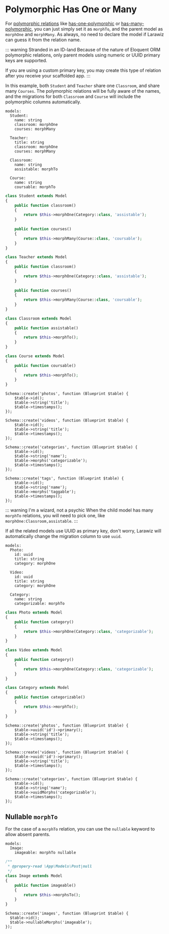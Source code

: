 # Polymorphic Has One or Many

For [polymorphic relations](https://laravel.com/docs/eloquent-relationships#polymorphic-relationships) like [has-one-polymorphic](https://laravel.com/docs/eloquent-relationships#one-to-one-polymorphic-relations) or [has-many-polymorphic](https://laravel.com/docs/eloquent-relationships#one-to-many-polymorphic-relations), you can just simply set it as `morphTo`, and the parent model as `morphOne` and `morphMany`. As always, no need to declare the model if Larawiz can guess it from the relation name.

::: warning Stranded in an ID-land
Because of the nature of Eloquent ORM polymorphic relations, only parent models using numeric or UUID primary keys are supported.

If you are using a custom primary key, you may create this type of relation after you receive your scaffolded app.
:::

In this example, both `Student` and `Teacher` share one `Classroom`, and share many `Courses`. The polymorphic relations will be fully aware of the names, and the migrations for both `Classroom` and `Course` will include the polymorphic columns automatically.

```yaml{4-5,9-10,14,18}
models:
  Student:
    name: string
    classroom: morphOne
    courses: morphMany
  
  Teacher:
    title: string
    classroom: morphOne
    courses: morphMany
    
  Classroom:
    name: string
    assistable: morphTo

  Course:
    name: string
    coursable: morphTo
```

```php
class Student extends Model
{
    public function classroom()
    {
        return $this->morphOne(Category::class, 'assistable');
    }
    
    public function courses()
    {
        return $this->morphMany(Course::class, 'coursable');
    }
}

class Teacher extends Model
{
    public function classroom()
    {
        return $this->morphOne(Category::class, 'assistable');
    }
    
    public function courses()
    {
        return $this->morphMany(Course::class, 'coursable');
    }
}

class Classroom extends Model
{
    public function assistable()
    {
        return $this->morphTo();
    }
}

class Course extends Model
{
    public function coursable()
    {
        return $this->morphTo();
    }
}
```

```php{16,23}
Schema::create('photos', function (Blueprint $table) {
    $table->id();
    $table->string('title');
    $table->timestamps();
});

Schema::create('videos', function (Blueprint $table) {
    $table->id();
    $table->string('title');
    $table->timestamps();
});

Schema::create('categories', function (Blueprint $table) {
    $table->id();
    $table->string('name');
    $table->morphs('categorizable');
    $table->timestamps();
});

Schema::create('tags', function (Blueprint $table) {
    $table->id();
    $table->string('name');
    $table->morphs('taggable');
    $table->timestamps();
});
```

::: warning I'm a wizard, not a psychic
When the child model has many `morphTo` relations, you will need to pick one, like `morphOne:Classroom,assistable`.
:::

If all the related models use UUID as primary key, don't worry, Larawiz will automatically change the migration column to use `uuid`.

```yaml{3,8}
models:
  Photo:
    id: uuid
    title: string
    category: morphOne
  
  Video:
    id: uuid
    title: string
    category: morphOne

  Category:
    name: string
    categorizable: morphTo
```

```php
class Photo extends Model
{
    public function category()
    {
        return $this->morphOne(Category::class, 'categorizable');
    }
}

class Video extends Model
{
    public function category()
    {
        return $this->morphOne(Category::class, 'categorizable');
    }
}

class Category extends Model
{
    public function categorizable()
    {
        return $this->morphTo();
    }
}
```

```php{16}
Schema::create('photos', function (Blueprint $table) {
    $table->uuid('id')->primary();
    $table->string('title');
    $table->timestamps();
});

Schema::create('videos', function (Blueprint $table) {
    $table->uuid('id')->primary();
    $table->string('title');
    $table->timestamps();
});

Schema::create('categories', function (Blueprint $table) {
    $table->id();
    $table->string('name');
    $table->uuidMorphs('categorizable');
    $table->timestamps();
});
```

## Nullable `morphTo`

For the case of a `morphTo` relation, you can use the `nullable` keyword to allow absent parents.

```yaml{3}
models:
  Image:
    imageable: morphTo nullable
```

```php
/**
 * @propery-read \App\Models\Post|null
 */
class Image extends Model
{
    public function imageable()
    {
        return $this->morphsTo();
    }
}
```

```php{3}
Schema::create('images', function (Blueprint $table) {
  $table->id();
  $table->nullableMorphs('imageable');
});
```
